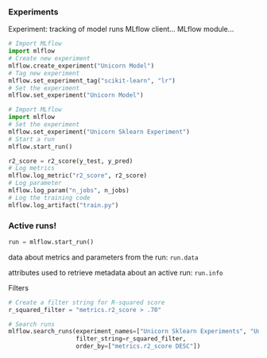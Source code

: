 
### Experiments
Experiment: tracking of model runs
MLflow client...
MLflow module...

```python
# Import MLflow
import mlflow
# Create new experiment
mlflow.create_experiment("Unicorn Model")
# Tag new experiment
mlflow.set_experiment_tag("scikit-learn", "lr")
# Set the experiment
mlflow.set_experiment("Unicorn Model")
```


```python
# Import MLflow
import mlflow
# Set the experiment
mlflow.set_experiment("Unicorn Sklearn Experiment")
# Start a run
mlflow.start_run()
```

```python
r2_score = r2_score(y_test, y_pred)
# Log metrics
mlflow.log_metric("r2_score", r2_score)
# Log parameter
mlflow.log_param("n_jobs", n_jobs)
# Log the training code
mlflow.log_artifact("train.py")
```

### Active runs!
```python
run = mlflow.start_run()
```

data about metrics and parameters from the run: `run.data`

attributes used to retrieve metadata about an active run: `run.info`

Filters
```python
# Create a filter string for R-squared score
r_squared_filter = "metrics.r2_score > .70"

# Search runs
mlflow.search_runs(experiment_names=["Unicorn Sklearn Experiments", "Unicorn Other Experiments"], 
                   filter_string=r_squared_filter, 
                   order_by=["metrics.r2_score DESC"])
```